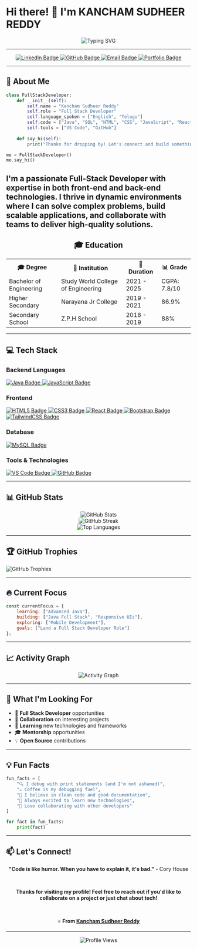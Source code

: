 # Hi there! 👋 I'm **KANCHAM SUDHEER REDDY**


<div align="center">
  <img src="https://readme-typing-svg.herokuapp.com?font=Fira+Code&pause=1000&color=2196F3&center=true&vCenter=true&width=435&lines=Full+Stack+Developer;Problem+Solver;Always+Learning+New+Things" alt="Typing SVG" />
</div>



---

<div align="center">

  <a href="https://www.linkedin.com/in/kancham-sudheer-reddy-0013342b7/" target="_blank" rel="noopener noreferrer">
    <img src="https://img.shields.io/badge/LinkedIn-0077B5?style=for-the-badge&logo=linkedin&logoColor=white" alt="LinkedIn Badge" />
  </a>

  <a href="https://github.com/sudheer964022" target="_blank" rel="noopener noreferrer">
    <img src="https://img.shields.io/badge/GitHub-100000?style=for-the-badge&logo=github&logoColor=white" alt="GitHub Badge" />
  </a>

  <a href="https://mail.google.com/mail/?view=cm&to=sudheerkancham4@gmail.com" target="_blank" rel="noopener noreferrer">
    <img src="https://img.shields.io/badge/Email-D14836?style=for-the-badge&logo=gmail&logoColor=white" alt="Email Badge" />
  </a>

  <a href="https://kancham-sudheer-reddy-portfolio.netlify.app/" target="_blank" rel="noopener noreferrer">
    <img src="https://img.shields.io/badge/Portfolio-4CAF50?style=for-the-badge&logo=internet-explorer&logoColor=white" alt="Portfolio Badge" />
  </a>

</div>


  <hr>

## 🚀 About Me


```python
class FullStackDeveloper:
    def __init__(self):
        self.name = "Kancham Sudheer Reddy"
        self.role = "Full Stack Developer"
        self.language_spoken = ["English", "Telugu"]
        self.code = ["Java", "SQL", "HTML", "CSS", "JavaScript", "React"]
        self.tools = ["VS Code", "GitHub"]
        
    def say_hi(self):
        print("Thanks for dropping by! Let's connect and build something amazing together.")

me = FullStackDeveloper()
me.say_hi()
```


I'm a passionate **Full-Stack Developer** with expertise in both front-end and back-end technologies. I thrive in dynamic environments where I can solve complex problems, build scalable applications, and collaborate with teams to deliver high-quality solutions.
---

<div align="center">
<h2>🎓 Education</h2>
<table> <tr> <th>🎓 <b>Degree</b></th> <th>🏫 <b>Institution</b></th> <th>📅 <b>Duration</b></th> <th>📊 <b>Grade</b></th> </tr> <tr> <td>Bachelor of Engineering</td> <td>Study World College of Engineering</td> <td>2021 - 2025</td> <td>CGPA: 7.8/10</td> </tr> <tr> <td>Higher Secondary</td> <td>Narayana Jr College</td> <td>2019 - 2021</td> <td>86.9%</td> </tr> <tr> <td>Secondary School</td> <td>Z.P.H School</td> <td>2018 - 2019</td> <td>88%</td> </tr> </table> </div>

---

## 💻 Tech Stack

### **Backend Languages**
<a href="https://www.java.com/" target="_blank">
  <img src="https://img.shields.io/badge/Java-ED8B00?style=for-the-badge&logo=java&logoColor=white" alt="Java Badge">
</a>
<a href="https://developer.mozilla.org/en-US/docs/Web/JavaScript" target="_blank">
  <img src="https://img.shields.io/badge/JavaScript-F7DF1E?style=for-the-badge&logo=javascript&logoColor=black" alt="JavaScript Badge">
</a>


### **Frontend**
<a href="https://developer.mozilla.org/en-US/docs/Web/HTML" target="_blank">
  <img src="https://img.shields.io/badge/HTML5-E34F26?style=for-the-badge&logo=html5&logoColor=white" alt="HTML5 Badge">
</a>
<a href="https://developer.mozilla.org/en-US/docs/Web/CSS" target="_blank">
  <img src="https://img.shields.io/badge/CSS3-1572B6?style=for-the-badge&logo=css3&logoColor=white" alt="CSS3 Badge">
</a>
<a href="https://react.dev/" target="_blank">
  <img src="https://img.shields.io/badge/React-20232A?style=for-the-badge&logo=react&logoColor=61DAFB" alt="React Badge">
</a>
<a href="https://getbootstrap.com/" target="_blank">
  <img src="https://img.shields.io/badge/Bootstrap-563D7C?style=for-the-badge&logo=bootstrap&logoColor=white" alt="Bootstrap Badge">
</a>
 <a href="https://tailwindcss.com/" target="_blank" rel="noopener noreferrer">
<img src="https://img.shields.io/badge/TailwindCSS-06B6D4?style=for-the-badge&logo=tailwindcss&logoColor=white" alt="TailwindCSS Badge" class="transition-transform hover:scale-110 hover:shadow-lg hover:shadow-sky-400/50 rounded-xl" />
 </a>
            
### **Database**
<a href="https://www.mysql.com/" target="_blank">
  <img src="https://img.shields.io/badge/SQL-4479A1?style=for-the-badge&logo=mysql&logoColor=white" alt="MySQL Badge">
</a>

### **Tools & Technologies**
 <a href="https://code.visualstudio.com/" target="_blank">
  <img src="https://img.shields.io/badge/VS_Code-0078D4?style=for-the-badge&logo=visual%20studio%20code&logoColor=white" alt="VS Code Badge">
</a>
<a href="https://github.com/" target="_blank">
  <img src="https://img.shields.io/badge/GitHub-100000?style=for-the-badge&logo=github&logoColor=white" alt="GitHub Badge">
</a>

---

## 📊 GitHub Stats

<div align="center">
  <img src="https://github-readme-stats.vercel.app/api?username=sudheer964022&show_icons=true&theme=radical" alt="GitHub Stats" />
</div>

<div align="center">
  <img src="https://github-readme-streak-stats.herokuapp.com/?user=sudheer964022&theme=radical" alt="GitHub Streak" />
</div>

<div align="center">
  <img src="https://github-readme-stats.vercel.app/api/top-langs/?username=sudheer964022&layout=compact&theme=radical" alt="Top Languages" />
</div>

---
 ## 🏆 GitHub Trophies
![GitHub Trophies](https://github-profile-trophy.vercel.app/?username=sudheer964022&theme=radical&no-frame=true&no-bg=true&margin-w=10)

---

## 🔥 Current Focus

```javascript
const currentFocus = {
    learning: ["Advanced Java"],
    building: ["Java Full Stack", "Responsive UIs"],
    exploring: ["Mobile Development"],
    goals: ["Land a Full Stack Developer Role"]
};
```

---

## 📈 Activity Graph

<div align="center">
  <img src="https://github-readme-activity-graph.vercel.app/graph?username=sudheer964022&theme=react-dark&bg_color=20232a&hide_border=true" alt="Activity Graph" />
</div>

---

## 🎯 What I'm Looking For

- 💼 **Full Stack Developer** opportunities
- 🤝 **Collaboration** on interesting projects
- 🌱 **Learning** new technologies and frameworks
- 🎓 **Mentorship** opportunities
- 💡 **Open Source** contributions

---

## 💡 Fun Facts

```python
fun_facts = [
    "🔍 I debug with print statements (and I'm not ashamed)",
    "☕ Coffee is my debugging fuel",
    "🎯 I believe in clean code and good documentation",
    "🚀 Always excited to learn new technologies",
    "🤝 Love collaborating with other developers"
]

for fact in fun_facts:
    print(fact)
```

---

## 📫 Let's Connect!

<div align="center">
  
  **"Code is like humor. When you have to explain it, it's bad."** - Cory House
  
  <br>
  
  **Thanks for visiting my profile! Feel free to reach out if you'd like to collaborate on a project or just chat about tech!**
  
  <br>
  
  ⭐ **From [Kancham Sudheer Reddy](https://kancham-sudheer-reddy-portfolio.netlify.app/)**
  
</div>

---

<div align="center">
  <img src="https://komarev.com/ghpvc/?username=sudheer964022&label=Profile%20views&color=0e75b6&style=flat" alt="Profile Views" />
</div>
